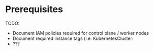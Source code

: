 # Prerequisites

TODO:
* Document IAM policies required for control plane / worker nodes
* Document required instance tags (i.e. KubernetesCluster:<cluster-name>
* ???
